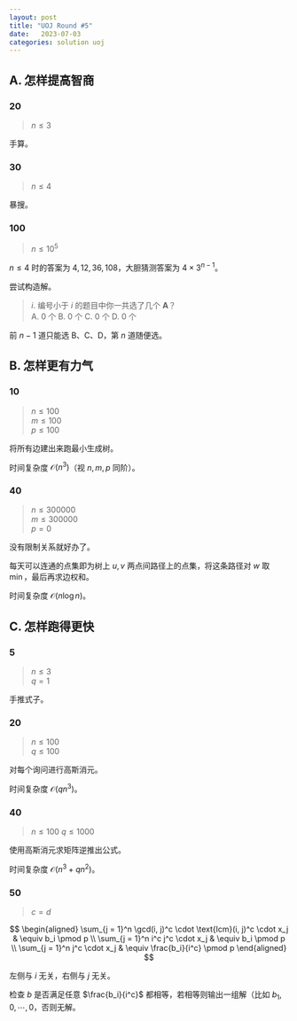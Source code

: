 ```yaml
---
layout: post
title: "UOJ Round #5"
date:   2023-07-03
categories: solution uoj
---
```


## A. 怎样提高智商

### 20

>   $n \le 3$

手算。

### 30

>   $n \le 4$

暴搜。

### 100

>   $n \le 10^5$

$n \le 4$ 时的答案为 $4, 12, 36, 108$，大胆猜测答案为 $4 \times 3^{n - 1}$。

尝试构造解。

>   $i$. 编号小于 $i$ 的题目中你一共选了几个 **A**？  
>   A. $0$ 个 B. $0$ 个 C. $0$ 个 D. $0$ 个

前 $n - 1$ 道只能选 B、C、D，第 $n$ 道随便选。

## B. 怎样更有力气

### 10

>   $n \le 100$  
>   $m \le 100$  
>   $p \le 100$

将所有边建出来跑最小生成树。

时间复杂度 $\mathcal O(n^3)$（视 $n, m, p$ 同阶）。

### 40

>   $n \le 300000$  
>   $m \le 300000$  
>   $p = 0$

没有限制关系就好办了。

每天可以连通的点集即为树上 $u, v$ 两点间路径上的点集，将这条路径对 $w$ 取 $\min$，最后再求边权和。

时间复杂度 $\mathcal O(n \log n)$。

## C. 怎样跑得更快

### 5

>   $n \le 3$  
>   $q = 1$

手推式子。

### 20

>   $n \le 100$  
>   $q \le 100$

对每个询问进行高斯消元。

时间复杂度 $\mathcal O(q n^3)$。

### 40

>   $n \le 100$
>   $q \le 1000$

使用高斯消元求矩阵逆推出公式。

时间复杂度 $\mathcal O(n^3 + q n^2)$。

### 50

>   $c = d$

$$
\begin{aligned}
    \sum_{j = 1}^n \gcd(i, j)^c \cdot \text{lcm}(i, j)^c \cdot x_j & \equiv b_i \pmod p \\
    \sum_{j = 1}^n i^c j^c \cdot x_j & \equiv b_i \pmod p \\
    \sum_{j = 1}^n j^c \cdot x_j & \equiv \frac{b_i}{i^c} \pmod p
\end{aligned}
$$

左侧与 $i$ 无关，右侧与 $j$ 无关。

检查 $b$ 是否满足任意 $\frac{b_i}{i^c}$ 都相等，若相等则输出一组解（比如 $b_1, 0, \cdots, 0$，否则无解。